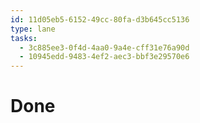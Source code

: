 ```yaml
---
id: 11d05eb5-6152-49cc-80fa-d3b645cc5136
type: lane
tasks:
  - 3c885ee3-0f4d-4aa0-9a4e-cff31e76a90d
  - 10945edd-9483-4ef2-aec3-bbf3e29570e6
---
```


# Done
